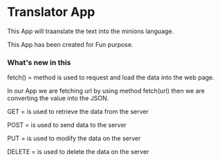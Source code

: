 # Translator App 

This App will traanslate the text into the minions language.

This App has been created for Fun purpose.

### What's new in this

fetch() =  method is used to request and load the data into the web page.

In our App we are fetching url by using method fetch(url) then we are converting the value into the JSON.


GET = is used to retrieve the data from the server

POST = is used to send data to the server

PUT = is used to modify the data on the server

DELETE = is used to delete the data on the server
